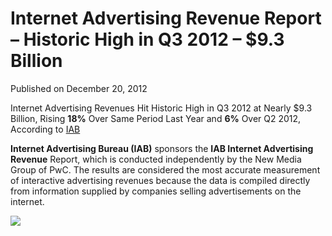 # Internet Advertising Revenue Report &#8211; Historic High in Q3 2012 &#8211; $9.3 Billion

Published on December 20, 2012

<span class="AWC-18303">Internet Advertising Revenues Hit Historic High in Q3 2012 at Nearly $9.3 Billion, Rising **18%** Over Same Period Last Year and </span><span class="AWC-18303">**6%** Over Q2 2012, According to [IAB](http://www.iab.net/about_the_iab/recent_press_releases/press_release_archive/press_release/pr-121912 "Internet Advertising Bureau")</span>

<span class="AWC-18303"></span>**Internet Advertising Bureau (IAB)** sponsors the **IAB Internet Advertising Revenue** Report, which is conducted independently by the New Media Group of PwC. The results are considered the most accurate measurement of interactive advertising revenues because the data is compiled directly from information supplied by companies selling advertisements on the internet.

<span class="AWC-18303"></span>![](http://media.tumblr.com/5d1a4aaff9a493658491c9f4c0007905/tumblr_inline_mfbk5eGWvU1rq1qxm.gif)
	